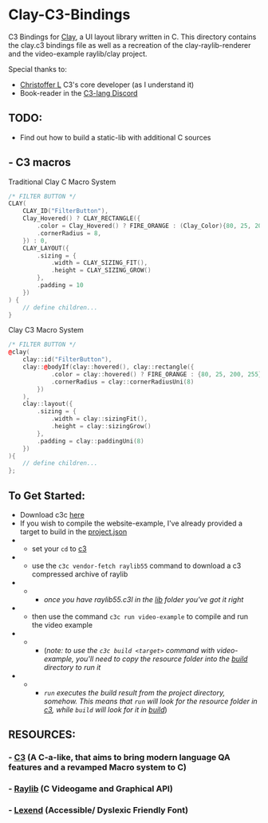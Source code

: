 # Clay-C3-Bindings
C3 Bindings for [Clay](https://github.com/nicbarker/clay.git), a UI layout library written in C.
This directory contains the clay.c3 bindings file as well as a recreation of the clay-raylib-renderer and the video-example raylib/clay project.

Special thanks to:
- [Christoffer L](https://github.com/lerno) C3's core developer (as I understand it)
- Book-reader in the [C3-lang Discord](https://discord.gg/qN76R87)

## TODO:
- Find out how to build a static-lib with additional C sources

## - C3 macros
Traditional Clay C Macro System

```cpp
/* FILTER BUTTON */
CLAY(
    CLAY_ID("FilterButton"),
    Clay_Hovered() ? CLAY_RECTANGLE({
        .color = Clay_Hovered() ? FIRE_ORANGE : (Clay_Color){80, 25, 200, 255},
        .cornerRadius = 8,
    }) : 0,
    CLAY_LAYOUT({
        .sizing = {
            .width = CLAY_SIZING_FIT(),
            .height = CLAY_SIZING_GROW()
        },
        .padding = 10
    }) 
) {
    // define children...
}
```

Clay C3 Macro System
```cpp
/* FILTER BUTTON */
@clay(
    clay::id("FilterButton"),
    clay::@bodyIf(clay::hovered(), clay::rectangle({
            .color = clay::hovered() ? FIRE_ORANGE : {80, 25, 200, 255},
            .cornerRadius = clay::cornerRadiusUni(8)
        })
    ),
    clay::layout({
        .sizing = {
            .width = clay::sizingFit(),
            .height = clay::sizingGrow()
        },
        .padding = clay::paddingUni(8)
    })
){
    // define children...
};
```

## To Get Started:
- Download c3c [here](https://c3-lang.org/getting-started/prebuilt-binaries/)
- If you wish to compile the website-example, I've already provided a target to build in the [project.json](project.json)
- - set your `cd` to [c3](./)
- - use the `c3c vendor-fetch raylib55` command to download a c3 compressed archive of raylib
- - - *once you have raylib55.c3l in the [lib](lib) folder you've got it right* 
- - then use the command `c3c run video-example` to compile and run the video example
- - - (*note: to use the `c3c build <target>` command with video-example, you'll need to copy the resource folder into the [build](build) directory to run it*
- - - *`run` executes the build result from the project directory, somehow. This means that `run` will look for the resource folder in [c3](../c3), while `build` will look for it in [build](build)*)

## RESOURCES:
### - [C3](https://github.com/c3lang/c3c.git) (A C-a-like, that aims to bring modern language QA features and a revamped Macro system to C)
### - [Raylib](https://github.com/raysan5/raylib.git) (C Videogame and Graphical API)
### - [Lexend](https://github.com/googlefonts/lexend.git) (Accessible/ Dyslexic Friendly Font)

